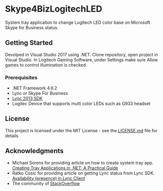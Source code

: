 # Skype4BizLogitechLED
System tray application to change Logitech LED color base on Microsoft Skype for Business status.

## Getting Started
Devolped in Visual Studio 2017 using .NET. Clone repository, open project in Visual Studio. In Logitech Gaming Software, under Settings make sure Allow games to control illumination is checked.

### Prerequisites
* .NET Framework 4.6.2
* Lync or Skype For Business
* [Lync 2013 SDK](https://www.microsoft.com/en-us/download/details.aspx?id=36824)
* Logitec Device that supports multi color LEDs such as G933 headset

## License
This project is licensed under the MIT License - see the [LICENSE.md](LICENSE.md) file for details

## Acknowledgments
* Michael Sorens for providing article on how to create system tray app. [Creating Tray Applications in .NET: A Practical Guide](https://www.simple-talk.com/dotnet/.net-framework/creating-tray-applications-in-.net-a-practical-guide/)
* Ratko Cosic for providing article on getting Lync status from Lync SDK. [Availability (presence) in Lync Client](https://rcosic.wordpress.com/2011/11/17/availability-presence-in-lync-client/)
* The community of [StackOverflow](https://stackoverflow.com)
